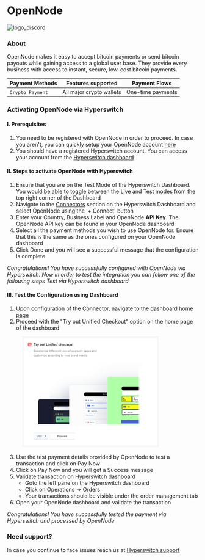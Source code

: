 # OpenNode

<img src="https://hyperswitch.io/icons/homePageIcons/logos/opennodeLogo.svg" alt="logo_discord" data-size="original">

### About

OpenNode makes it easy to accept bitcoin payments or send bitcoin payouts while gaining access to a global user base. They provide every business with access to instant, secure, low-cost bitcoin payments.

| Payment Methods  | Features supported       | Payment Flows     |
| ---------------- | ------------------------ | ----------------- |
| `Crypto Payment` | All major crypto wallets | One-time payments |

### Activating OpenNode via Hyperswitch

#### I. Prerequisites

1. You need to be registered with OpenNode in order to proceed. In case you aren't, you can quickly setup your OpenNode account [here](https://www.opennode.com/)
2. You should have a registered Hyperswitch account. You can access your account from the [Hyperswitch dashboard](https://app.hyperswitch.io/)

#### II. Steps to activate OpenNode with Hyperswitch

1. Ensure that you are on the Test Mode of the Hyperswitch Dashboard. You would be able to toggle between the Live and Test modes from the top right corner of the Dashboard
2. Navigate to the [Connectors](https://app.hyperswitch.io/connectors) section on the Hyperswitch Dashboard and select OpenNode using the '+ Connect' button
3. Enter your Country, Business Label and OpenNode **API Key**. The OpenNode API key can be found in your OpenNode dashboard
4. Select all the payment methods you wish to use OpenNode for. Ensure that this is the same as the ones configured on your OpenNode dashboard
5. Click Done and you will see a successful message that the configuration is complete

_Congratulations! You have successfully configured with OpenNode via Hyperswitch. Now in order to test the integration you can follow one of the following steps Test via Hyperswitch dashboard_

#### III. Test the Configuration using Dashboard

1. Upon configuration of the Connector, navigate to the dashboard [home page](https://app.hyperswitch.io/home)
2. Proceed with the "Try out Unified Checkout" option on the home page of the dashboard

<figure><img src="../../.gitbook/assets/connector_unifiedcheckout.png" alt="" width="358"><figcaption></figcaption></figure>

3. Use the test payment details provided by OpenNode to test a transaction and click on Pay Now
4. Click on Pay Now and you will get a Success message
5. Validate transaction on Hyperswitch dashboard
   * Goto the left pane on the Hyperswitch dashboard
   * Click on Operations -> Orders
   * Your transactions should be visible under the order management tab
6. Open your OpenNode dashboard and validate the transaction

_Congratulations! You have successfully tested the payment via Hyperswitch and processed by OpenNode_

### Need support?

In case you continue to face issues reach us at [Hyperswitch support](https://hyperswitch.io/docs/support)

